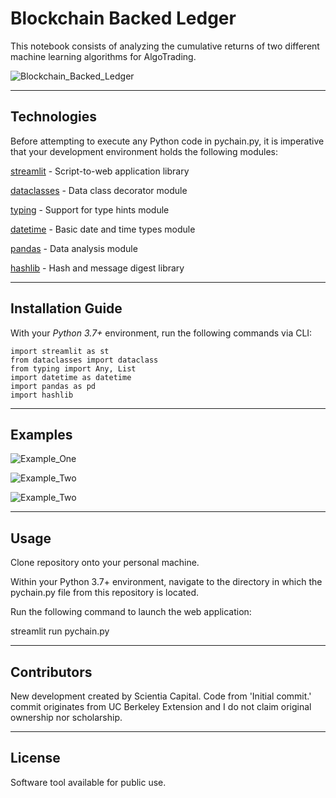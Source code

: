 # Blockchain Backed Ledger

This notebook consists of analyzing the cumulative returns of two different machine learning algorithms for AlgoTrading.

![Blockchain_Backed_Ledger]()

---

## Technologies

Before attempting to execute any Python code in pychain.py, it is imperative that your development environment holds the following modules:

[streamlit](https://streamlit.io/) - Script-to-web application library

[dataclasses](https://docs.python.org/3/library/dataclasses.html) - Data class decorator module

[typing](https://docs.python.org/3/library/typing.html) - Support for type hints module

[datetime](https://docs.python.org/3/library/datetime.html) - Basic date and time types module

[pandas](https://pandas.pydata.org/pandas-docs/stable/) - Data analysis module

[hashlib](https://docs.python.org/3/library/hashlib.html) - Hash and message digest library

---

## Installation Guide

With your _Python 3.7+_ environment, run the following commands via CLI:

```
import streamlit as st
from dataclasses import dataclass
from typing import Any, List
import datetime as datetime
import pandas as pd
import hashlib

```

---

## Examples

![Example_One]()

![Example_Two]()

![Example_Two]()

---

## Usage

Clone repository onto your personal machine.

Within your Python 3.7+ environment, navigate to the directory in which the pychain.py file from this repository is located.

Run the following command to launch the web application:

streamlit run pychain.py

---

## Contributors

New development created by Scientia Capital. Code from 'Initial commit.' commit originates from UC Berkeley Extension and I do not claim original ownership nor scholarship.

---

## License

Software tool available for public use. 
